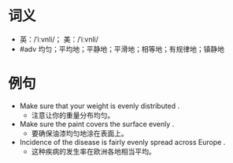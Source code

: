 # 词义
- 英：/ˈiːvnli/； 美：/ˈiːvnli/
- #adv 均匀；平均地；平静地；平滑地；相等地；有规律地；镇静地
# 例句
- Make sure that your weight is evenly distributed .
	- 注意让你的重量分布均匀。
- Make sure the paint covers the surface evenly .
	- 要确保油漆均匀地涂在表面上。
- Incidence of the disease is fairly evenly spread across Europe .
	- 这种疾病的发生率在欧洲各地相当平均。
